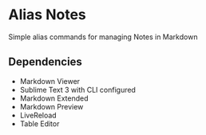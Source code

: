 # Alias Notes
Simple alias commands for managing Notes in Markdown

## Dependencies

- Markdown Viewer
- Sublime Text 3 with CLI configured
- Markdown Extended
- Markdown Preview
- LiveReload
- Table Editor
